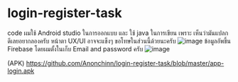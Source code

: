 # login-register-task
code ผมใช้ Android studio 
ในการออกแบบ และ ใช้ java ในการเขียน เพราะ เห็นว่ามันแปลกดีเลยอยากลองครับ หน้าตา UX/UI อาจจะแข็งๆ ขอโทษในส่วนนี้ด้วยนะครับ
![image](https://github.com/Anonchinn/login-register-task/assets/144022860/f28bdfa0-17e2-4e4b-bc14-f0779c0ddb20)
ข้อมูลอัพขึ้น Firebase โดยผมตั้งในเก็บ Email and password ครับ
![image](https://github.com/Anonchinn/login-register-task/assets/144022860/e668c26a-4a87-4138-9f4f-e80950548688)


(APK)
https://github.com/Anonchinn/login-register-task/blob/master/app-login.apk
